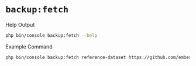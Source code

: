 # `backup:fetch`

<div class="code-title auto-refresh">Help Output</div>

```bash
php bin/console backup:fetch --help
```

[](../assets/backup-fetch-help.html ':include :type=html')


<div class="code-title auto-refresh">Example Command</div>

```bash
php bin/console backup:fetch reference-dataset https://github.com/ember-nexus/reference-dataset/archive/refs/tags/0.0.12.zip
```

[](../assets/backup-fetch.html ':include :type=html')
